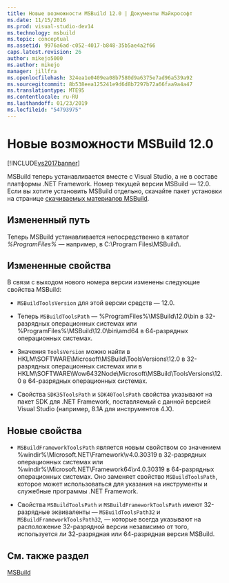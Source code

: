 ```yaml
---
title: Новые возможности MSBuild 12.0 | Документы Майкрософт
ms.date: 11/15/2016
ms.prod: visual-studio-dev14
ms.technology: msbuild
ms.topic: conceptual
ms.assetid: 9976a6ad-c052-4017-b848-35b5ae4a2f66
caps.latest.revision: 26
author: mikejo5000
ms.author: mikejo
manager: jillfra
ms.openlocfilehash: 324ea1e0409ea08b7580d9a6375e7ad96a539a92
ms.sourcegitcommit: 8b538eea125241e9d6d8b7297b72a66faa9a4a47
ms.translationtype: MTE95
ms.contentlocale: ru-RU
ms.lasthandoff: 01/23/2019
ms.locfileid: "54793975"
---
```

# <a name="what39s-new-in-msbuild-120"></a>Новые возможности MSBuild 12.0
[!INCLUDE[vs2017banner](../includes/vs2017banner.md)]

MSBuild теперь устанавливается вместе с Visual Studio, а не в составе платформы .NET Framework. Номер текущей версии MSBuild — 12.0. Если вы хотите установить MSBuild отдельно, скачайте пакет установки на странице [скачиваемых материалов MSBuild](http://go.microsoft.com/fwlink/?LinkId=309745).  
  
## <a name="changed-path"></a>Измененный путь  
 Теперь MSBuild устанавливается непосредственно в каталог *%ProgramFiles%* — например, в C:\Program Files\MSBuild\\.  
  
## <a name="changed-properties"></a>Измененные свойства  
 В связи с выходом нового номера версии изменены следующие свойства MSBuild:  
  
-   `MSBuildToolsVersion` для этой версии средств — 12.0.  
  
-   Теперь `MSBuildToolsPath` — %ProgramFiles%\MSBuild\12.0\bin в 32-разрядных операционных системах или %ProgramFiles%\MSBuild\12.0\bin\amd64 в 64-разрядных операционных системах.  
  
-   Значения `ToolsVersion` можно найти в HKLM\SOFTWARE\Microsoft\MSBuild\ToolsVersions\12.0 в 32-разрядных операционных системах или в HKLM\SOFTWARE\Wow6432Node\Microsoft\MSBuild\ToolsVersions\12.0 в 64-разрядных операционных системах.  
  
-   Свойства `SDK35ToolsPath` и `SDK40ToolsPath` свойства указывают на пакет SDK для .NET Framework, поставляемый с данной версией Visual Studio (например, 8.1A для инструментов 4.X).  
  
## <a name="new-properties"></a>Новые свойства  
  
-   `MSBuildFrameworkToolsPath` является новым свойством со значением %windir%\Microsoft.NET\Framework\v4.0.30319 в 32-разрядных операционных системах или %windir%\Microsoft.NET\Framework64\v4.0.30319 в 64-разрядных операционных системах. Оно заменяет свойство `MSBuildToolsPath`, которое может использоваться для указания на инструменты и служебные программы .NET Framework.  
  
-   Свойства `MSBuildToolsPath` и `MSBuildFrameworkToolsPath` имеют 32-разрядные эквиваленты — `MSBuildToolsPath32` и `MSBuildFrameworkToolsPath32`, — которые всегда указывают на расположение 32-разрядной версии независимо от того, используется ли 32-разрядная или 64-разрядная версия MSBuild.

## <a name="see-also"></a>См. также раздел
[MSBuild](msbuild.md)
